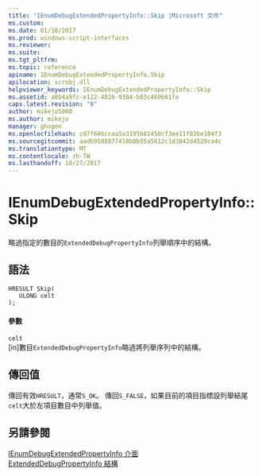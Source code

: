 ```yaml
---
title: "IEnumDebugExtendedPropertyInfo::Skip |Microsoft 文件"
ms.custom: 
ms.date: 01/18/2017
ms.prod: windows-script-interfaces
ms.reviewer: 
ms.suite: 
ms.tgt_pltfrm: 
ms.topic: reference
apiname: IEnumDebugExtendedPropertyInfo.Skip
apilocation: scrobj.dll
helpviewer_keywords: IEnumDebugExtendedPropertyInfo::Skip
ms.assetid: a0b4a9fc-e122-482b-9384-b83c460b61fe
caps.latest.revision: "8"
author: mikejo5000
ms.author: mikejo
manager: ghogen
ms.openlocfilehash: cd7f686ccaa5a3195b82458cf3ee11f02be104f3
ms.sourcegitcommit: aadb9588877418b8b55a5612c1d3842d4520ca4c
ms.translationtype: MT
ms.contentlocale: zh-TW
ms.lasthandoff: 10/27/2017
---
```

# <a name="ienumdebugextendedpropertyinfoskip"></a>IEnumDebugExtendedPropertyInfo::Skip
略過指定的數目的`ExtendedDebugPropertyInfo`列舉順序中的結構。  
  
## <a name="syntax"></a>語法  
  
```  
HRESULT Skip(  
   ULONG celt  
);  
```  
  
#### <a name="parameters"></a>參數  
 `celt`  
 [in]數目`ExtendedDebugPropertyInfo`略過將列舉序列中的結構。  
  
## <a name="return-value"></a>傳回值  
 傳回有效`HRESULT`，通常`S_OK`。 傳回`S_FALSE`，如果目前的項目指標設列舉結尾`celt`大於左項目數目中列舉值。  
  
## <a name="see-also"></a>另請參閱  
 [IEnumDebugExtendedPropertyInfo 介面](../../winscript/reference/ienumdebugextendedpropertyinfo-interface.md)   
 [ExtendedDebugPropertyInfo 結構](../../winscript/reference/extendeddebugpropertyinfo-structure.md)